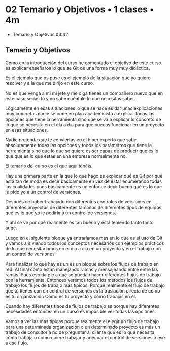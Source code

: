 # 02 Temario y Objetivos • 1 clases • 4m

* Temario y Objetivos 03:42

## Temario y Objetivos

Como en la introducción del curso he comentado el objetivo de este curso es explicar enseñaros lo que se Git de una forma muy muy didáctica.

Es el ejemplo que os puse es el ejemplo de la situación que yo quiero resolver y a la que me dirijo en este curso.

No es que venga a mí mi jefe y me diga tienes un compañero nuevo que en este caso serías tú y no sabe cuéntale lo que necesitas saber.

Lógicamente en esas situaciones lo que se hace es dar unas explicaciones muy concretas nadie se pone en plan academicista a explicar todas las opciones que tiene la herramienta sino que se va a explicar lo concreto de lo que se necesita en el día a día para que puedas funcionar en un proyecto en esas situaciones.

Nadie pretende que te conviertas en el híper experto que sabe absolutamente todas las opciones y todos los parámetros que tiene la herramienta sino que lo que se quiere es ser capaz de producir que es lo que que es lo que estás en una empresa normalmente no.

El temario del curso es el que aquí tenéis.

Hay una primera parte en la que lo que hago es explicar qué es Git por qué está tan de moda es decir básicamente en vez de estar enumerando todas las cualidades pues básicamente es un enfoque decir bueno qué es lo que le pido yo a un control de versiones.

Después de haber trabajado con diferentes controles de versiones en diferentes proyectos de diferentes tamaños de diferentes tipos de equipos qué es lo que yo le pediría a un control de versiones.

Y ahí se ve por qué realmente es tan bueno y está teniendo tanto tanto auge.

Luego en el siguiente bloque ya entraríamos más en lo que es el uso de Git y vamos a ir viendo todos los conceptos necesarios con ejemplos prácticos de lo que necesitaríamos en el día a día en un proyecto y en el trabajo con un control de versiones.

Para finalizar lo que hay es un es un bloque sobre los flujos de trabajo en red. Al final cómo están manejando ramas y mensajeando entre entre las ramas. Pues eso da pie a que se puedan hacer diferentes flujos de trabajo con la herramienta. Entonces veremos todos los métodos los flujos de trabajo los flujos de trabajo más típicos. Porque realmente el flujo de trabajo que tú tienes con un control de versiones es la traslación directa de cómo es tu organización Cómo es tu proyecto y cómo trabajas en él.

Cuando hay diferentes tipos de flujos de trabajo es porque hay diferentes necesidades entonces en un curso es imposible ver todas las opciones.

Vamos a ver las más típicas porque realmente el elegir un flujo de trabajo para una determinada organización o un determinado proyecto es más un trabajo de consultoría no de preguntar al cliente qué es lo que necesita cómo trabaja o cómo quiere trabajar y adecuar el control de versiones a ese a ese flujo.


